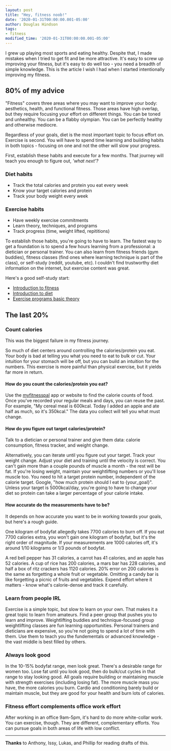 ```yaml
---
layout: post
title: "Hey, fitness noob!"
date: '2020-01-31T00:00:00.001-05:00'
author: Douglas Hindson
tags: 
- fitness
modified_time: '2020-01-31T00:00:00.001-05:00'
---
```


I grew up playing most sports and eating healthy. Despite that, I made mistakes when I tried to get fit and be more attractive. It's easy to screw up improving your fitness, but it's easy to do well too - you need a breadth of simple knowledge. This is the article I wish I had when I started intentionally improving my fitness.

## 80% of my advice

"Fitness" covers three areas where you may want to improve your body: aesthetics, health, and functional fitness. Those areas have high overlap, but they require focusing your effort on different things. You can be toned and unhealthy. You can be a flabby olympian. You can be perfectly healthy and otherwise mediocre.

Regardless of your goals, diet is the most important topic to focus effort on. Exercise is second. You will have to spend time learning and building habits in both topics - focusing on one and not the other will slow your progress. 

First, establish these habits and execute for a few months. That journey will teach you enough to figure out, *'what next'?*

### Diet habits

* Track the total calories and protein you eat every week
* Know your target calories and protein
* Track your body weight every week

### Exercise habits

* Have weekly exercise commitments
* Learn theory, techniques, and programs
* Track progress (time, weight lifted, repititions)

To establish those habits, you're going to have to learn. The fastest way to get a foundation is to spend a few hours learning from a professional: a dietician or personal trainer. You can also learn from fitness friends (gym buddies), fitness classes (find ones where learning technique is part of the class), or self-study (reddit, youtube, etc). I couldn't find trustworthy diet information on the internet, but exercise content was great.

Here's a good self-study start:

* [Introduction to fitness](https://thefitness.wiki/getting-started-with-fitness/)
* [Introduction to diet](https://thefitness.wiki/improving-your-diet/)
* [Exercise programs basic theory](https://www.youtube.com/playlist?list=PLp4G6oBUcv8yxB4H2Y7IdOjst78R9UmCg)

## The last 20%

### Count calories

This was the biggest failure in my fitness journey.

So much of diet centers around controlling the calories/protein you eat. Your body is bad at telling you what you need to eat to bulk or cut. Your intuition for your stomach will be off, but you can build an intuition for the numbers. This exercise is more painful than physical exercise, but it yields far more in return.

#### How do you count the calories/protein you eat?

Use the [myfitnesspal](https://www.myfitnesspal.com/food/search) app or website to find the calorie counts of food. Once you've recorded your regular meals and days, you can reuse the past. For example, "My cereal meal is 600kcal. Today I added an apple and ate half as much, so it's 350kcal." The data you collect will tell you what must change.

#### How do you figure out target calories/protein?

Talk to a dietician or personal trainer and give them data: calorie consumption, fitness tracker, and weight change. 

Alternatively, you can iterate until you figure out your target. Track your weight change. Adjust your diet and training until the velocity is correct. You can't gain more than a couple pounds of muscle a month - the rest will be fat. If you're losing weight, maintain your weightlifting numbers or you'll lose muscle too. You need to hit a target protein number, independent of the calorie target. Google, "how much protein should I eat to {your_goal}". Unless your target is 5000kcal/day, you're going to have to change your diet so protein can take a larger percentage of your calorie intake.

#### How accurate do the measurements have to be?

It depends on how accurate you want to be in working towards your goals, but here's a rough guide.

One kilogram of bodyfat allegedly takes 7700 calories to burn off. If you eat 7700 calories extra, you won't gain one kilogram of bodyfat, but it's the right order of magnitude. If your measurements are 1000 calories off, it's around 1/10 kilograms or 1/3 pounds of bodyfat.

A red bell pepper has 31 calories, a carrot has 41 calories, and an apple has 52 calories. A cup of rice has 200 calories, a mars bar has 228 calories, and half a box of ritz crackers has 1120 calories. 20% error on 200 calories is the same as forgetting a whole fruit or vegetable. Omitting a candy bar is like forgetting a picnic of fruits and vegetables. Expend effort where it matters - know what's calorie-dense and track it carefully.

### Learn from people IRL

Exercise is a simple topic, but slow to learn on your own. That makes it a great topic to learn from amateurs. Find a peer group that pushes you to learn and improve. Weightlifting buddies and technique-focused group weightlifting classes are fun learning opportunities. Personal trainers and dieticians are expensive, so you're not going to spend a lot of time with them. Use them to teach you the fundementals or advanced knowledge - the vast middle is best filled by others.

### Always look good

In the 10-15% bodyfat range, men look great. There's a desirable range for women too. Lose fat until you look good, then do bulk/cut cycles in that range to stay looking good. All goals require building or maintaining muscle with strength exercises (including losing fat). The more muscle mass you have, the more calories you burn. Cardio and conditioning barely build or maintain muscle, but they are good for your health and burn lots of calories.

### Fitness effort complements office work effort

After working in an office 9am-5pm, it's hard to do more white-collar work. You can exercise, though. They are different, complementary efforts. You can pursue goals in both areas of life with low conflict.

---

**Thanks** to Anthony, Issy, Lukas, and Phillip for reading drafts of this.
